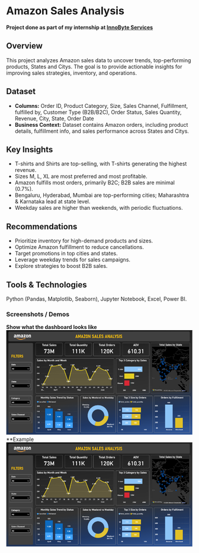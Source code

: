 # Amazon Sales Analysis
**Project done as part of my internship at [InnoByte Services](#)** 

## Overview
This project analyzes Amazon sales data to uncover trends, top-performing products, States and Citys. The goal is to provide actionable insights for improving sales strategies, inventory, and operations.

## Dataset
- **Columns:** Order ID, Product Category, Size, Sales Channel, Fulfillment, fulfilled by, Customer Type (B2B/B2C), Order Status, Sales Quantity, Revenue, City, State, Order Date  
- **Business Context:** Dataset contains Amazon orders, including product details, fulfillment info, and sales performance across States and Citys.

## Key Insights
- T-shirts and Shirts are top-selling, with T-shirts generating the highest revenue.  
- Sizes M, L, XL are most preferred and most profitable.  
- Amazon fulfills most orders, primarily B2C; B2B sales are minimal (0.7%).  
- Bengaluru, Hyderabad, Mumbai are top-performing cities; Maharashtra & Karnataka lead at state level.  
- Weekday sales are higher than weekends, with periodic fluctuations.

## Recommendations
- Prioritize inventory for high-demand products and sizes.  
- Optimize Amazon fulfillment to reduce cancellations.  
- Target promotions in top cities and states.  
- Leverage weekday trends for sales campaigns.  
- Explore strategies to boost B2B sales.

## Tools & Technologies
Python (Pandas, Matplotlib, Seaborn), Jupyter Notebook, Excel, Power BI.

### Screenshots / Demos
**Show what the dashboard looks like ![Amazon_Sales_Dashboard](Amazon_Sales_Analysis.png)**
**Example ![Dashboard review](Amazon_Sales_Analysis.png)
